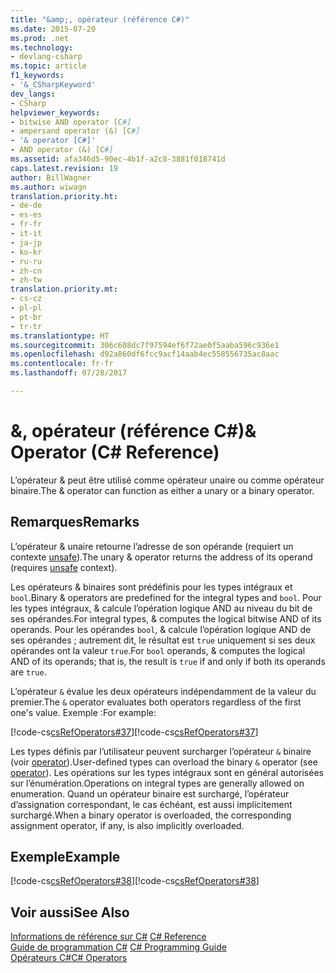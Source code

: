 ```yaml
---
title: "&amp;, opérateur (référence C#)"
ms.date: 2015-07-20
ms.prod: .net
ms.technology:
- devlang-csharp
ms.topic: article
f1_keywords:
- '&_CSharpKeyword'
dev_langs:
- CSharp
helpviewer_keywords:
- bitwise AND operator [C#]
- ampersand operator (&) [C#]
- '& operator [C#]'
- AND operator (&) [C#]
ms.assetid: afa346d5-90ec-4b1f-a2c8-3881f018741d
caps.latest.revision: 19
author: BillWagner
ms.author: wiwagn
translation.priority.ht:
- de-de
- es-es
- fr-fr
- it-it
- ja-jp
- ko-kr
- ru-ru
- zh-cn
- zh-tw
translation.priority.mt:
- cs-cz
- pl-pl
- pt-br
- tr-tr
ms.translationtype: HT
ms.sourcegitcommit: 306c608dc7f97594ef6f72ae0f5aaba596c936e1
ms.openlocfilehash: d92a860df6fcc9acf14aab4ec558556735ac8aac
ms.contentlocale: fr-fr
ms.lasthandoff: 07/28/2017

---
```

# <a name="amp-operator-c-reference"></a><span data-ttu-id="198e4-102">&amp;, opérateur (référence C#)</span><span class="sxs-lookup"><span data-stu-id="198e4-102">&amp; Operator (C# Reference)</span></span>
<span data-ttu-id="198e4-103">L’opérateur & peut être utilisé comme opérateur unaire ou comme opérateur binaire.</span><span class="sxs-lookup"><span data-stu-id="198e4-103">The & operator can function as either a unary or a binary operator.</span></span>  
  
## <a name="remarks"></a><span data-ttu-id="198e4-104">Remarques</span><span class="sxs-lookup"><span data-stu-id="198e4-104">Remarks</span></span>  
 <span data-ttu-id="198e4-105">L’opérateur & unaire retourne l’adresse de son opérande (requiert un contexte [unsafe](../../../csharp/language-reference/keywords/unsafe.md)).</span><span class="sxs-lookup"><span data-stu-id="198e4-105">The unary & operator returns the address of its operand (requires [unsafe](../../../csharp/language-reference/keywords/unsafe.md) context).</span></span>  
  
 <span data-ttu-id="198e4-106">Les opérateurs & binaires sont prédéfinis pour les types intégraux et `bool`.</span><span class="sxs-lookup"><span data-stu-id="198e4-106">Binary & operators are predefined for the integral types and `bool`.</span></span> <span data-ttu-id="198e4-107">Pour les types intégraux, & calcule l’opération logique AND au niveau du bit de ses opérandes.</span><span class="sxs-lookup"><span data-stu-id="198e4-107">For integral types, & computes the logical bitwise AND of its operands.</span></span> <span data-ttu-id="198e4-108">Pour les opérandes `bool`, & calcule l’opération logique AND de ses opérandes ; autrement dit, le résultat est `true` uniquement si ses deux opérandes ont la valeur `true`.</span><span class="sxs-lookup"><span data-stu-id="198e4-108">For `bool` operands, & computes the logical AND of its operands; that is, the result is `true` if and only if both its operands are `true`.</span></span>  
  
 <span data-ttu-id="198e4-109">L’opérateur `&` évalue les deux opérateurs indépendamment de la valeur du premier.</span><span class="sxs-lookup"><span data-stu-id="198e4-109">The `&` operator evaluates both operators regardless of the first one's value.</span></span> <span data-ttu-id="198e4-110">Exemple :</span><span class="sxs-lookup"><span data-stu-id="198e4-110">For example:</span></span>  
  
 <span data-ttu-id="198e4-111">[!code-cs[csRefOperators#37](../../../csharp/language-reference/operators/codesnippet/CSharp/and-operator_1.cs)]</span><span class="sxs-lookup"><span data-stu-id="198e4-111">[!code-cs[csRefOperators#37](../../../csharp/language-reference/operators/codesnippet/CSharp/and-operator_1.cs)]</span></span>  
  
 <span data-ttu-id="198e4-112">Les types définis par l’utilisateur peuvent surcharger l’opérateur `&` binaire (voir [operator](../../../csharp/language-reference/keywords/operator.md)).</span><span class="sxs-lookup"><span data-stu-id="198e4-112">User-defined types can overload the binary `&` operator (see [operator](../../../csharp/language-reference/keywords/operator.md)).</span></span> <span data-ttu-id="198e4-113">Les opérations sur les types intégraux sont en général autorisées sur l’énumération.</span><span class="sxs-lookup"><span data-stu-id="198e4-113">Operations on integral types are generally allowed on enumeration.</span></span> <span data-ttu-id="198e4-114">Quand un opérateur binaire est surchargé, l’opérateur d’assignation correspondant, le cas échéant, est aussi implicitement surchargé.</span><span class="sxs-lookup"><span data-stu-id="198e4-114">When a binary operator is overloaded, the corresponding assignment operator, if any, is also implicitly overloaded.</span></span>  
  
## <a name="example"></a><span data-ttu-id="198e4-115">Exemple</span><span class="sxs-lookup"><span data-stu-id="198e4-115">Example</span></span>  
 <span data-ttu-id="198e4-116">[!code-cs[csRefOperators#38](../../../csharp/language-reference/operators/codesnippet/CSharp/and-operator_2.cs)]</span><span class="sxs-lookup"><span data-stu-id="198e4-116">[!code-cs[csRefOperators#38](../../../csharp/language-reference/operators/codesnippet/CSharp/and-operator_2.cs)]</span></span>  
  
## <a name="see-also"></a><span data-ttu-id="198e4-117">Voir aussi</span><span class="sxs-lookup"><span data-stu-id="198e4-117">See Also</span></span>  
 <span data-ttu-id="198e4-118">[Informations de référence sur C#](../../../csharp/language-reference/index.md) </span><span class="sxs-lookup"><span data-stu-id="198e4-118">[C# Reference](../../../csharp/language-reference/index.md) </span></span>  
 <span data-ttu-id="198e4-119">[Guide de programmation C#](../../../csharp/programming-guide/index.md) </span><span class="sxs-lookup"><span data-stu-id="198e4-119">[C# Programming Guide](../../../csharp/programming-guide/index.md) </span></span>  
 [<span data-ttu-id="198e4-120">Opérateurs C#</span><span class="sxs-lookup"><span data-stu-id="198e4-120">C# Operators</span></span>](../../../csharp/language-reference/operators/index.md)


